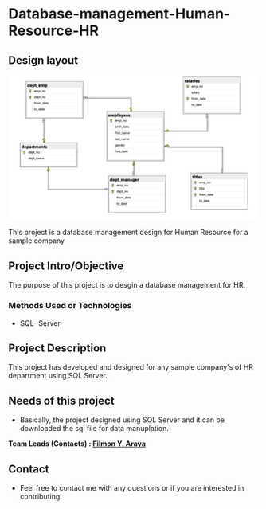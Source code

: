
# Database-management-Human-Resource-HR
## Design layout
![Demo HR_Database](https://github.com/Filaraya/Database-management-HR-project/blob/main/Demo%20HR_Database.png)

This project is a database management design for Human Resource for a sample company
## Project Intro/Objective
The purpose of this project is to desgin a database management for HR.
### Methods Used or Technologies
* SQL- Server

## Project Description
This project has developed and designed for any sample company's of HR department using SQL Server.

## Needs of this project

- Basically, the project designed using SQL Server and it can be downloaded the sql file for data manuplation.


**Team Leads (Contacts) : [Filmon Y. Araya](https://github.com/filaraya)**

## Contact
* Feel free to contact me with any questions or if you are interested in contributing!

